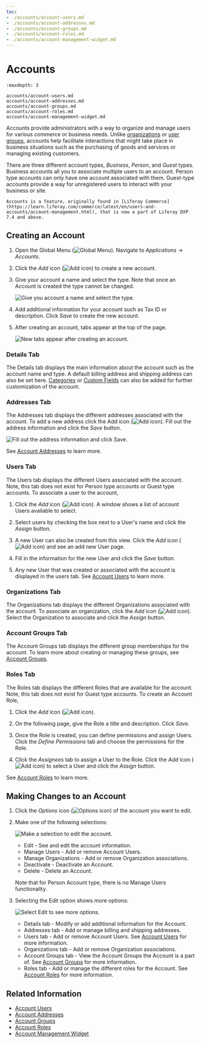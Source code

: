 ```yaml
---
toc:
- ./accounts/account-users.md
- ./accounts/account-addresses.md
- ./accounts/account-groups.md
- ./accounts/account-roles.md
- ./accounts/account-management-widget.md
---
```

# Accounts

```{toctree}
:maxdepth: 3

accounts/account-users.md
accounts/account-addresses.md
accounts/account-groups.md
accounts/account-roles.md
accounts/account-management-widget.md
```

Accounts provide administrators with a way to organize and manage users for various commerce or business needs. Unlike [organizations](./organizations.md) or [user groups](./user-groups.md), accounts help facilitate interactions that might take place in business situations such as the purchasing of goods and services or managing existing customers.

There are three different account types, *Business*, *Person*, and *Guest* types. Business accounts all you to associate multiple users to an account. Person type accounts can only have one account associated with them. Guest-type accounts provide a way for unregistered users to interact with your business or site.

```{note}
Accounts is a feature, originally found in [Liferay Commerce](https://learn.liferay.com/commerce/latest/en/users-and-accounts/account-management.html), that is now a part of Liferay DXP 7.4 and above.
```

## Creating an Account

1. Open the Global Menu (![Global Menu](../images/icon-applications-menu.png)). Navigate to *Applications* &rarr; *Accounts*.

1. Click the _Add_ icon (![Add icon](../images/icon-add.png)) to create a new account.

1. Give your account a name and select the type. Note that once an Account is created the type cannot be changed.

   ![Give you account a name and select the type.](./accounts/images/01.png)

1. Add additional information for your account such as Tax ID or description. Click *Save* to create the new account.

1. After creating an account, tabs appear at the top of the page.

   ![New tabs appear after creating an account.](./accounts/images/02.png)

### Details Tab

The Details tab displays the main information about the account such as the account name and type. A default billing address and shipping address can also be set here. [Categories](../content-authoring-and-management/tags-and-categories/defining-categories-and-vocabularies-for-content.md) or [Custom Fields](../system-administration/configuring-liferay/adding-custom-fields.md) can also be added for further customization of the account.

### Addresses Tab

The Addresses tab displays the different addresses associated with the account. To add a new address click the Add icon (![Add icon](../images/icon-add.png)). Fill out the address information and click the *Save* button.

![Fill out the address information and click Save.](./accounts/images/03.png)

See [Account Addresses](./accounts/account-addresses.md) to learn more.

### Users Tab

The Users tab displays the different Users associated with the account. Note, this tab does not exist for Person type accounts or Guest type accounts. To associate a user to the account,

1. Click the _Add_ icon (![Add icon](../images/icon-add.png)). A window shows a list of account Users available to select.

1. Select users by checking the box next to a User's name and click the *Assign* button.

1. A new User can also be created from this view. Click the _Add_ icon (![Add icon](../images/icon-add.png)) and see an add new User page.

1. Fill in the information for the new User and click the *Save* button.

1. Any new User that was created or associated with the account is displayed in the users tab. See [Account Users](./accounts/account-users.md) to learn more.

### Organizations Tab

The Organizations tab displays the different Organizations associated with the account. To associate an organization, click the _Add_ icon (![Add icon](../images/icon-add.png)). Select the Organization to associate and click the *Assign* button.

### Account Groups Tab

The Account Groups tab displays the different group memberships for the account. To learn more about creating or managing these groups, see [Account Groups](./accounts/account-groups.md).

### Roles Tab

The Roles tab displays the different Roles that are available for the account. Note, this tab does not exist for Guest type accounts. To create an Account Role,

1. Click the _Add_ icon (![Add icon](../images/icon-add.png)).

1. On the following page, give the Role a title and description. Click *Save*.

1. Once the Role is created, you can define permissions and assign Users. Click the *Define Permissions* tab and choose the permissions for the Role.

1. Click the *Assignees* tab to assign a User to the Role. Click the _Add_ icon (![Add icon](../images/icon-add.png)) to select a User and click the *Assign* button.

See [Account Roles](./accounts/account-roles.md) to learn more.

## Making Changes to an Account

1. Click the _Options_ icon (![Options icon](../images/icon-actions.png)) of the account you want to edit.

1. Make one of the following selections:

   ![Make a selection to edit the account.](./accounts/images/04.png)

   * Edit - See and edit the account information.
   * Manage Users - Add or remove Account Users.
   * Manage Organizations - Add or remove Organization associations.
   * Deactivate - Deactivate an Account.
   * Delete - Delete an Account.

   Note that for Person Account type, there is no Manage Users functionality.

1. Selecting the Edit option shows more options:

   ![Select Edit to see more options.](./accounts/images/02.png)

   * Details tab - Modify or add additional information for the Account.
   * Addresses tab - Add or manage billing and shipping addresses.
   * Users tab - Add or remove Account Users. See [Account Users](./accounts/account-users.md) for more information.
   * Organizations tab - Add or remove Organization associations.
   * Account Groups tab - View the Account Groups the Account is a part of. See [Account Groups](./accounts/account-groups.md) for more information.
   * Roles tab - Add or manage the different roles for the Account. See [Account Roles](./accounts/account-roles.md) for more information.

## Related Information

* [Account Users](./accounts/account-users.md)
* [Account Addresses](./accounts/account-addresses.md)
* [Account Groups](./accounts/account-groups.md)
* [Account Roles](./accounts/account-roles.md)
* [Account Management Widget](./accounts/account-management-widget.md)
